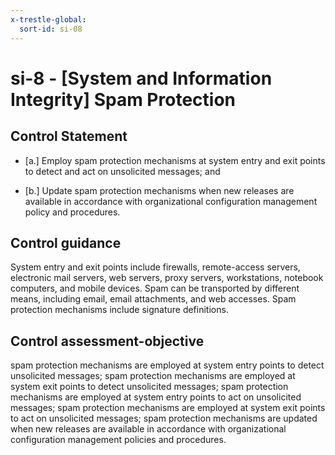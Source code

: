 ```yaml
---
x-trestle-global:
  sort-id: si-08
---
```


# si-8 - \[System and Information Integrity\] Spam Protection

## Control Statement

- \[a.\] Employ spam protection mechanisms at system entry and exit points to detect and act on unsolicited messages; and

- \[b.\] Update spam protection mechanisms when new releases are available in accordance with organizational configuration management policy and procedures.

## Control guidance

System entry and exit points include firewalls, remote-access servers, electronic mail servers, web servers, proxy servers, workstations, notebook computers, and mobile devices. Spam can be transported by different means, including email, email attachments, and web accesses. Spam protection mechanisms include signature definitions.

## Control assessment-objective

spam protection mechanisms are employed at system entry points to detect unsolicited messages;
spam protection mechanisms are employed at system exit points to detect unsolicited messages;
spam protection mechanisms are employed at system entry points to act on unsolicited messages;
spam protection mechanisms are employed at system exit points to act on unsolicited messages;
spam protection mechanisms are updated when new releases are available in accordance with organizational configuration management policies and procedures.
